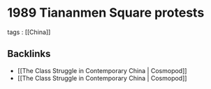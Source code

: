 # 1989 Tiananmen Square protests

tags
: [[China]]


<a id="orgf4a48c1"></a>

## Backlinks

-   [[The Class Struggle in Contemporary China | Cosmopod]]
-   [[The Class Struggle in Contemporary China | Cosmopod]]
